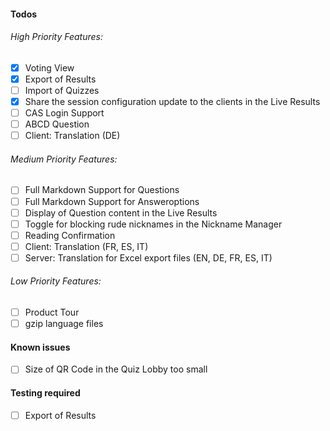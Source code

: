 #### Todos
###### High Priority Features:
- [x] Voting View
- [x] Export of Results
- [ ] Import of Quizzes
- [x] Share the session configuration update to the clients in the Live Results
- [ ] CAS Login Support
- [ ] ABCD Question
- [ ] Client: Translation (DE)

###### Medium Priority Features:
- [ ] Full Markdown Support for Questions
- [ ] Full Markdown Support for Answeroptions
- [ ] Display of Question content in the Live Results
- [ ] Toggle for blocking rude nicknames in the Nickname Manager
- [ ] Reading Confirmation
- [ ] Client: Translation (FR, ES, IT)
- [ ] Server: Translation for Excel export files (EN, DE, FR, ES, IT)

###### Low Priority Features:
- [ ] Product Tour
- [ ] gzip language files

#### Known issues
- [ ] Size of QR Code in the Quiz Lobby too small

#### Testing required
- [ ] Export of Results
